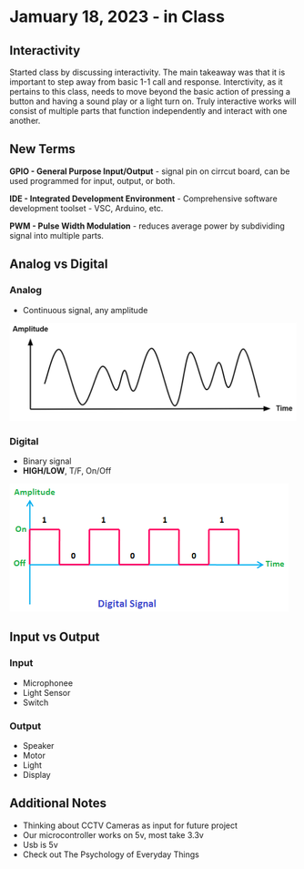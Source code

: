 # Jamuary 18, 2023 - in Class

## Interactivity

Started class by discussing interactivity. The main takeaway was that it is important to step away from basic 1-1 call and response. Interctivity, as it pertains to this class, needs to move beyond the basic action of pressing a button and having a sound play or a light turn on. Truly interactive works will consist of multiple parts that function independently and interact with one another.

## New Terms

**GPIO - General Purpose Input/Output** - signal pin on cirrcut board, can be used programmed for input, output, or both.

**IDE - Integrated Development Environment** - Comprehensive software development toolset - VSC, Arduino, etc.

**PWM - Pulse Width Modulation** - reduces average power by subdividing signal into multiple parts.

## Analog vs Digital

### Analog

* Continuous signal, any amplitude

![Analog signal graph](images/analogSignal.png)

### Digital

* Binary signal
* **HIGH/LOW**, T/F, On/Off

![Digital signal graph](images/digitalSignal.png)

## Input vs Output

### Input

* Microphonee
* Light Sensor
* Switch

### Output

* Speaker
* Motor
* Light
* Display

## Additional Notes

* Thinking about CCTV Cameras as input for future project
* Our microcontroller works on 5v, most take 3.3v
* Usb is 5v
* Check out The Psychology of Everyday Things
